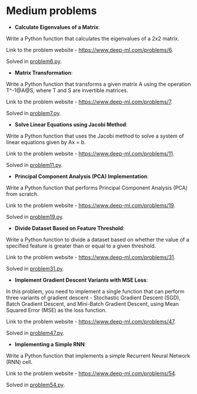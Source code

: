 # Medium problems
* **Calculate Eigenvalues of a Matrix**:
  
Write a Python function that calculates the eigenvalues of a 2x2 matrix.

Link to the problem website - https://www.deep-ml.com/problems/6.

Solved in [problem6.py](problem6.py).

* **Matrix Transformation**:
  
Write a Python function that transforms a given matrix A using the operation T^-1@A@S, where T and S are invertible matrices.

Link to the problem website - https://www.deep-ml.com/problems/7.

Solved in [problem7.py](problem7.py).

* **Solve Linear Equations using Jacobi Method**:

Write a Python function that uses the Jacobi method to solve a system of linear equations given by Ax = b.

Link to the problem website - https://www.deep-ml.com/problems/11.

Solved in [problem11.py](problem11.py).

* **Principal Component Analysis (PCA) Implementation**:

Write a Python function that performs Principal Component Analysis (PCA) from scratch.

Link to the problem website - https://www.deep-ml.com/problems/19.

Solved in [problem19.py](problem19.py).

* **Divide Dataset Based on Feature Threshold**:

Write a Python function to divide a dataset based on whether the value of a specified feature is greater than or equal to a given threshold.

Link to the problem website - https://www.deep-ml.com/problems/31.

Solved in [problem31.py](problem31.py).

* **Implement Gradient Descent Variants with MSE Loss**:
  
In this problem, you need to implement a single function that can perform three variants of gradient descent - Stochastic Gradient Descent (SGD), Batch Gradient Descent, and Mini-Batch Gradient Descent, using Mean Squared Error (MSE) as the loss function.

Link to the problem website - https://www.deep-ml.com/problems/47.

Solved in [problem47.py](problem47.py).

* **Implementing a Simple RNN**:
  
Write a Python function that implements a simple Recurrent Neural Network (RNN) cell.

Link to the problem website - https://www.deep-ml.com/problems/54.

Solved in [problem54.py](problem54.py).
